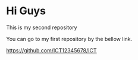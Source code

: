 # Hi Guys #

This is my second repository

You can go to my first repository by the bellow link.

https://github.com/ICT12345678/ICT
